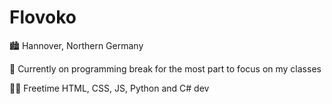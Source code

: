 # Flovoko


🏙️ Hannover, Northern Germany

📘 Currently on programming break for the most part to focus on my classes

🧑‍💻 Freetime HTML, CSS, JS, Python and C# dev
